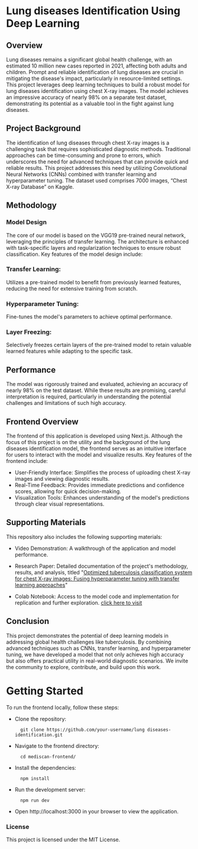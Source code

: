 # Lung diseases Identification Using Deep Learning
## Overview
Lung diseases remains a significant global health challenge, with an estimated 10 million new cases reported in 2021, affecting both adults and children. Prompt and reliable identification of lung diseases are crucial in mitigating the disease's impact, particularly in resource-limited settings. This project leverages deep learning techniques to build a robust model for lung diseases identification using chest X-ray images. The model achieves an impressive accuracy of nearly 98% on a separate test dataset, demonstrating its potential as a valuable tool in the fight against lung diseases.

## Project Background
The identification of lung diseases through chest X-ray images is a challenging task that requires sophisticated diagnostic methods. Traditional approaches can be time-consuming and prone to errors, which underscores the need for advanced techniques that can provide quick and reliable results. This project addresses this need by utilizing Convolutional Neural Networks (CNNs) combined with transfer learning and hyperparameter tuning. The dataset used comprises 7000 images, “Chest X-ray Database” on Kaggle.

## Methodology
### Model Design
The core of our model is based on the VGG19 pre-trained neural network, leveraging the principles of transfer learning. The architecture is enhanced with task-specific layers and regularization techniques to ensure robust classification. Key features of the model design include:

### Transfer Learning: 
Utilizes a pre-trained model to benefit from previously learned features, reducing the need for extensive training from scratch.
### Hyperparameter Tuning: 
Fine-tunes the model's parameters to achieve optimal performance.
### Layer Freezing: 
Selectively freezes certain layers of the pre-trained model to retain valuable learned features while adapting to the specific task.

## Performance
The model was rigorously trained and evaluated, achieving an accuracy of nearly 98% on the test dataset. While these results are promising, careful interpretation is required, particularly in understanding the potential challenges and limitations of such high accuracy.

## Frontend Overview
The frontend of this application is developed using Next.js. Although the focus of this project is on the utility and the background of the lung diseases identification model, the frontend serves as an intuitive interface for users to interact with the model and visualize results. Key features of the frontend include:

- User-Friendly Interface: Simplifies the process of uploading chest X-ray images and viewing diagnostic results.
- Real-Time Feedback: Provides immediate predictions and confidence scores, allowing for quick decision-making.
- Visualization Tools: Enhances understanding of the model's predictions through clear visual representations.

## Supporting Materials
This repository also includes the following supporting materials:

- Video Demonstration: A walkthrough of the application and model performance.


- Research Paper: Detailed documentation of the project's methodology, results, and analysis, titled "[Optimized tuberculosis classification system for chest X-ray images: Fusing hyperparameter tuning with transfer learning approaches](https://onlinelibrary.wiley.com/doi/10.1002/eng2.12906)"
- Colab Notebook: Access to the model code and implementation for replication and further exploration. [click here to visit](https://colab.research.google.com/drive/1C2-Bsngo6XcFNmUCwQpw2dTmJhInSp8h)




## Conclusion
This project demonstrates the potential of deep learning models in addressing global health challenges like tuberculosis. By combining advanced techniques such as CNNs, transfer learning, and hyperparameter tuning, we have developed a model that not only achieves high accuracy but also offers practical utility in real-world diagnostic scenarios. We invite the community to explore, contribute, and build upon this work.


# Getting Started
To run the frontend locally, follow these steps:

- Clone the repository:

        git clone https://github.com/your-username/lung diseases-identification.git

- Navigate to the frontend directory:

        cd mediscan-frontend/

- Install the dependencies:

        npm install

- Run the development server:

        npm run dev

- Open http://localhost:3000 in your browser to view the application.


### License
This project is licensed under the MIT License.

